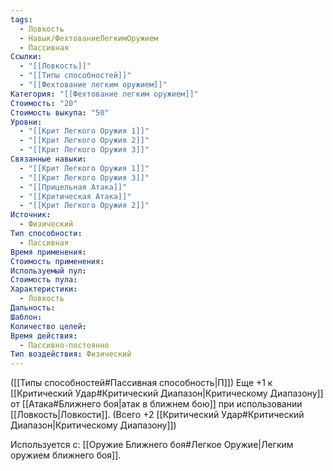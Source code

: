 ```yaml
---
tags:
  - Ловкость
  - Навык/ФехтованиеЛегкимОружием
  - Пассивная
Ссылки:
  - "[[Ловкость]]"
  - "[[Типы способностей]]"
  - "[[Фехтование легким оружием]]"
Категория: "[[Фехтование легким оружием]]"
Стоимость: "20"
Стоимость выкупа: "50"
Уровни:
  - "[[Крит Легкого Оружия 1]]"
  - "[[Крит Легкого Оружия 2]]"
  - "[[Крит Легкого Оружия 3]]"
Связанные навыки:
  - "[[Крит Легкого Оружия 1]]"
  - "[[Крит Легкого Оружия 3]]"
  - "[[Прицельная Атака]]"
  - "[[Критическая Атака]]"
  - "[[Крит Легкого Оружия 2]]"
Источник:
  - Физический
Тип способности:
  - Пассивная
Время применения: 
Стоимость применения: 
Используемый пул: 
Стоимость пула: 
Характеристики:
  - Ловкость
Дальность: 
Шаблон: 
Количество целей: 
Время действия:
  - Пассивно-постоянно
Тип воздействия: Физический
---
```

([[Типы способностей#Пассивная способность|П]]) Еще +1 к [[Критический Удар#Критический Диапазон|Критическому Диапазону]] от [[Атака#Ближнего боя|атак в ближнем бою]] при использовании [[Ловкость|Ловкости]]. (Всего +2 [[Критический Удар#Критический Диапазон|Критическому Диапазону]])

Используется с: [[Оружие Ближнего боя#Легкое Оружие|Легким оружием ближнего боя]].